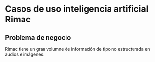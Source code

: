 # Casos de uso inteligencia artificial Rimac


## Problema de negocio

Rimac tiene un gran volumne de información de tipo no estructurada en audios e imágenes.  

